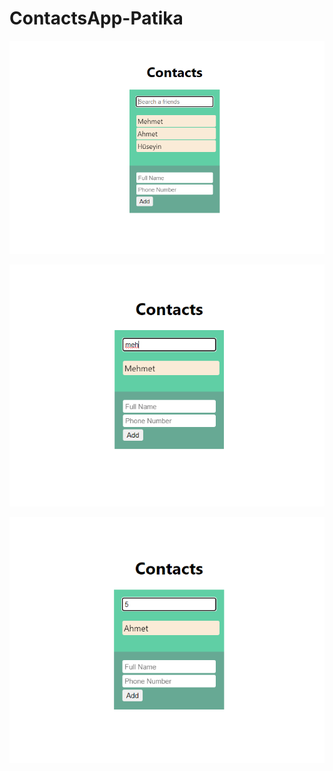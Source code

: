 # ContactsApp-Patika

![contact](./img/Ekran%20g%C3%B6r%C3%BCnt%C3%BCs%C3%BC1.png)

![contact](./img/Ekran%20g%C3%B6r%C3%BCnt%C3%BCs%C3%BC2.png)

![contact](./img/Ekran%20g%C3%B6r%C3%BCnt%C3%BCs%C3%BC3.png)